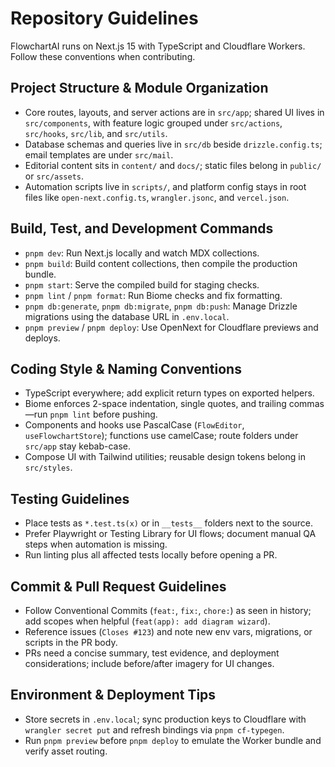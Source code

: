 # Repository Guidelines

FlowchartAI runs on Next.js 15 with TypeScript and Cloudflare Workers. Follow these conventions when contributing.

## Project Structure & Module Organization
- Core routes, layouts, and server actions are in `src/app`; shared UI lives in `src/components`, with feature logic grouped under `src/actions`, `src/hooks`, `src/lib`, and `src/utils`.
- Database schemas and queries live in `src/db` beside `drizzle.config.ts`; email templates are under `src/mail`.
- Editorial content sits in `content/` and `docs/`; static files belong in `public/` or `src/assets`.
- Automation scripts live in `scripts/`, and platform config stays in root files like `open-next.config.ts`, `wrangler.jsonc`, and `vercel.json`.

## Build, Test, and Development Commands
- `pnpm dev`: Run Next.js locally and watch MDX collections.
- `pnpm build`: Build content collections, then compile the production bundle.
- `pnpm start`: Serve the compiled build for staging checks.
- `pnpm lint` / `pnpm format`: Run Biome checks and fix formatting.
- `pnpm db:generate`, `pnpm db:migrate`, `pnpm db:push`: Manage Drizzle migrations using the database URL in `.env.local`.
- `pnpm preview` / `pnpm deploy`: Use OpenNext for Cloudflare previews and deploys.

## Coding Style & Naming Conventions
- TypeScript everywhere; add explicit return types on exported helpers.
- Biome enforces 2-space indentation, single quotes, and trailing commas—run `pnpm lint` before pushing.
- Components and hooks use PascalCase (`FlowEditor`, `useFlowchartStore`); functions use camelCase; route folders under `src/app` stay kebab-case.
- Compose UI with Tailwind utilities; reusable design tokens belong in `src/styles`.

## Testing Guidelines
- Place tests as `*.test.ts(x)` or in `__tests__` folders next to the source.
- Prefer Playwright or Testing Library for UI flows; document manual QA steps when automation is missing.
- Run linting plus all affected tests locally before opening a PR.

## Commit & Pull Request Guidelines
- Follow Conventional Commits (`feat:`, `fix:`, `chore:`) as seen in history; add scopes when helpful (`feat(app): add diagram wizard`).
- Reference issues (`Closes #123`) and note new env vars, migrations, or scripts in the PR body.
- PRs need a concise summary, test evidence, and deployment considerations; include before/after imagery for UI changes.

## Environment & Deployment Tips
- Store secrets in `.env.local`; sync production keys to Cloudflare with `wrangler secret put` and refresh bindings via `pnpm cf-typegen`.
- Run `pnpm preview` before `pnpm deploy` to emulate the Worker bundle and verify asset routing.

